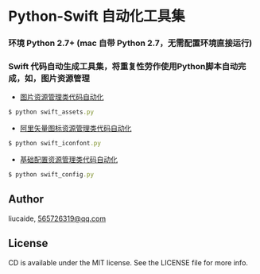 # Python-Swift 自动化工具集
### 环境 Python 2.7+ (mac 自带 Python 2.7，无需配置环境直接运行)
### Swift 代码自动生成工具集，将重复性劳作使用Python脚本自动完成，如，图片资源管理
- [图片资源管理类代码自动化](https://github.com/liucaide/CD/blob/master/PyToSwift/swift_assets.py)

```ruby
$ python swift_assets.py
```
- [阿里矢量图标资源管理类代码自动化](https://github.com/liucaide/CD/blob/master/PyToSwift/swift_iconfont.py)

```ruby
$ python swift_iconfont.py
```

- [基础配置资源管理类代码自动化](https://github.com/liucaide/CD/blob/master/PyToSwift/swift_config.py)

```ruby
$ python swift_config.py
```
## Author

liucaide, 565726319@qq.com

## License

CD is available under the MIT license. See the LICENSE file for more info.
